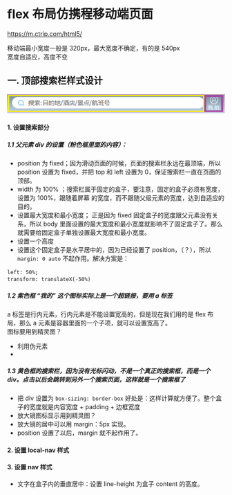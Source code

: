 # flex 布局仿携程移动端页面

https://m.ctrip.com/html5/    
   
移动端最小宽度一般是 320px，最大宽度不确定，有的是 540px   
宽度自适应，高度不变   

## 一. 顶部搜索栏样式设计

![](./readmePic/searchItem.png)

#### 1. 设置搜索部分  

##### 1.1 父元素 div 的设置（粉色框里面的内容）：    

- position 为 fixed；因为滑动页面的时候，页面的搜索栏永远在最顶端，所以 position 设置为 fixed，并把 top 和 left 设置为 0，保证搜索栏一直在页面的顶部。   
- width 为 100% ；搜索栏属于固定的盒子，要注意，固定的盒子必须有宽度，设置为 100%，跟随着屏幕 的宽度，而不跟随父级元素的宽度，达到自适应的目的。   
- 设置最大宽度和最小宽度； 正是因为 fixed 固定盒子的宽度跟父元素没有关系，所以 body  里面设置的最大宽度和最小宽度就影响不了固定盒子了。那么就需要给固定盒子单独设置最大宽度和最小宽度。  
- 设置一个高度
- 设置这个固定盒子是水平居中的，因为已经设置了 position，（？），所以 `margin: 0 auto` 不起作用。解决方案是：      
```
left: 50%;
transform: translateX(-50%)
```    

##### 1.2 紫色框 “我的” 这个图标实际上是一个超链接，要用 a 标签    
  
a 标签是行内元素，行内元素是不能设置宽高的，但是现在我们用的是 flex 布局，那么 a 元素是容器里面的一个子项，就可以设置宽高了。     
图标要用到精灵图？

- 利用伪元素
- 

##### 1.3 黄色框的搜索栏，因为没有光标闪动，不是一个真正的搜索框，而是一个 div。点击以后会跳转到另外一个搜索页面，这样就是一个搜索框了

- 把 div 设置为 `box-sizing: border-box` 好处是：这样计算就方便了。整个盒子的宽度就是内容宽度 + padding + 边框宽度 
- 放大镜图标显示用到精灵图？
- 放大镜的居中可以用 margin：5px 实现。
- position 设置了以后，margin 就不起作用了。

#### 2. 设置 local-nav 样式


#### 3. 设置 nav 样式

- 文字在盒子内的垂直居中：设置 line-height 为盒子 content 的高度。
